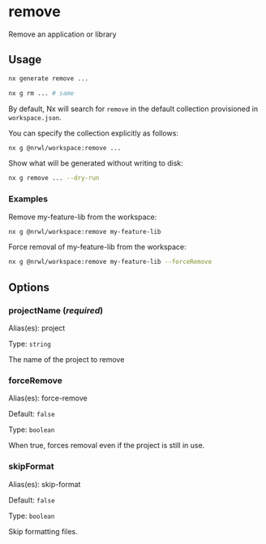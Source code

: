 # remove

Remove an application or library

## Usage

```bash
nx generate remove ...
```

```bash
nx g rm ... # same
```

By default, Nx will search for `remove` in the default collection provisioned in `workspace.json`.

You can specify the collection explicitly as follows:

```bash
nx g @nrwl/workspace:remove ...
```

Show what will be generated without writing to disk:

```bash
nx g remove ... --dry-run
```

### Examples

Remove my-feature-lib from the workspace:

```bash
nx g @nrwl/workspace:remove my-feature-lib
```

Force removal of my-feature-lib from the workspace:

```bash
nx g @nrwl/workspace:remove my-feature-lib --forceRemove
```

## Options

### projectName (_**required**_)

Alias(es): project

Type: `string`

The name of the project to remove

### forceRemove

Alias(es): force-remove

Default: `false`

Type: `boolean`

When true, forces removal even if the project is still in use.

### skipFormat

Alias(es): skip-format

Default: `false`

Type: `boolean`

Skip formatting files.
